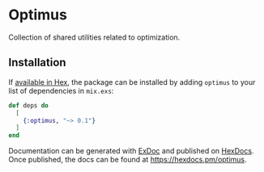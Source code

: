 # Optimus

Collection of shared utilities related to optimization.

## Installation

If [available in Hex](https://hex.pm/docs/publish), the package can be installed
by adding `optimus` to your list of dependencies in `mix.exs`:

```elixir
def deps do
  [
    {:optimus, "~> 0.1"}
  ]
end
```

Documentation can be generated with [ExDoc](https://github.com/elixir-lang/ex_doc)
and published on [HexDocs](https://hexdocs.pm). Once published, the docs can
be found at <https://hexdocs.pm/optimus>.
